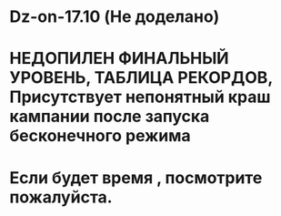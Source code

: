 # Dz-on-17.10 (Не доделано)
# НЕДОПИЛЕН ФИНАЛЬНЫЙ УРОВЕНЬ, ТАБЛИЦА РЕКОРДОВ, Присутствует непонятный краш кампании после запуска бесконечного режима
# Если будет время , посмотрите пожалуйста.
